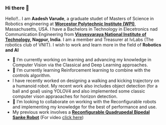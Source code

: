 ### Hi there 👋
Hello!!.. I am **Aadesh Varude**, a graduate studet of  Masters of Science in Robotics engineering at **[Worcestor Polytechnic Institute (WPI)](https://www.wpi.edu/)**, Massachusetts, USA. I have a Bachelors in Technology in Elecetronics nad Communication Engineering from **[Visvesvaraya National Institute of Technology](https://vnit.ac.in/), Nagpur, India**. I am a member and Treasurer at IvLabs (The robotics club of VNIT). I wish to work and learn more in the field of **Robotics and AI**
- 🔭 I’m currently working on learning and advancing my knowledge in Computer Vision via the Classical and Deep Learning approaches.
- 🌱 I’m currently learning Reinforcement learning to combine with the controls algorithm. 
- I have recently worked on designing a walking and kicking trajectory on a humanoid robot. My recent work also includes object detection (for a ball and goal) using YOLOV4 and also implemented some classic computer vison appraoaches for horizon detection.
- 👯 I’m looking to collaborate on working with the Reconfigurable robots and implementing my knowledge for the best of performance and use.
- My previous work involves a [**Reconfigurable Quadrupedal Bipedal Sanke Robot**](https://github.com/HarshadZade/QuadraSnake) (For video [click here](https://www.youtube.com/watch?v=oUigwOep0qc&t=2s))
